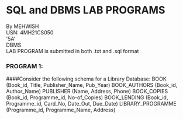 # SQL and DBMS LAB PROGRAMS

By MEHWISH<br>
USN: 4MH21CS050<br>
'5A'<br> 
DBMS<br>
LAB PROGRAM is submitted in both .txt and .sql format

### PROGRAM 1:
####Consider the following schema for a Library Database:
BOOK (Book_id, Title, Publisher_Name, Pub_Year)
BOOK_AUTHORS (Book_id, Author_Name)
PUBLISHER (Name, Address, Phone)
BOOK_COPIES (Book_id, Programme_id, No-of_Copies)
BOOK_LENDING (Book_id, Programme_id, Card_No, Date_Out, Due_Date)
LIBRARY_PROGRAMME (Programme_id, Programme_Name, Address)

